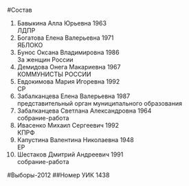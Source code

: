 #Состав
1. Бавыкина Алла Юрьевна 1963   
    ЛДПР
2. Богатова Елена Валерьевна 1971   
    ЯБЛОКО
3. Бунос Оксана Владимировна 1986   
    За женщин России
4. Демидова Онега Макариевна 1967   
    КОММУНИСТЫ РОССИИ
5. Евдокимова Мария Игоревна 1992   
    СР
6. Забалканцева Елена Валерьевна 1987   
    представительный орган муниципального образования
7. Забалканцева Светлана Александровна 1964   
    собрание-работа
8. Ивасенко Михаил Сергеевич 1992   
    КПРФ
9. Капустина Валентина Николаевна 1948   
    ЕР
10. Шестаков Дмитрий Андреевич 1991   
    собрание-работа

#Выборы-2012
##Номер УИК
1438